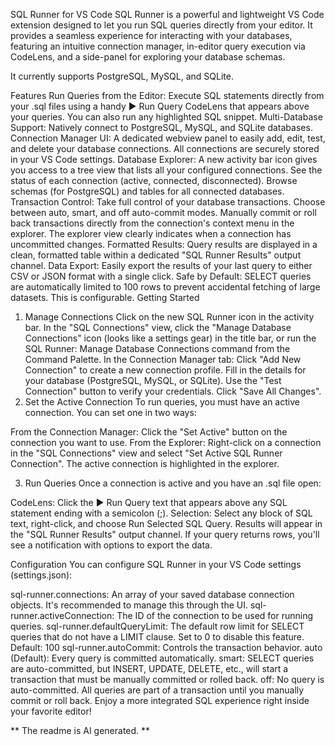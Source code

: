 SQL Runner for VS Code
SQL Runner is a powerful and lightweight VS Code extension designed to let you run SQL queries directly from your editor. It provides a seamless experience for interacting with your databases, featuring an intuitive connection manager, in-editor query execution via CodeLens, and a side-panel for exploring your database schemas.

It currently supports PostgreSQL, MySQL, and SQLite.

Features
Run Queries from the Editor: Execute SQL statements directly from your .sql files using a handy ▶ Run Query CodeLens that appears above your queries. You can also run any highlighted SQL snippet.
Multi-Database Support: Natively connect to PostgreSQL, MySQL, and SQLite databases.
Connection Manager UI: A dedicated webview panel to easily add, edit, test, and delete your database connections. All connections are securely stored in your VS Code settings.
Database Explorer: A new activity bar icon gives you access to a tree view that lists all your configured connections.
See the status of each connection (active, connected, disconnected).
Browse schemas (for PostgreSQL) and tables for all connected databases.
Transaction Control: Take full control of your database transactions.
Choose between auto, smart, and off auto-commit modes.
Manually commit or roll back transactions directly from the connection's context menu in the explorer.
The explorer view clearly indicates when a connection has uncommitted changes.
Formatted Results: Query results are displayed in a clean, formatted table within a dedicated "SQL Runner Results" output channel.
Data Export: Easily export the results of your last query to either CSV or JSON format with a single click.
Safe by Default: SELECT queries are automatically limited to 100 rows to prevent accidental fetching of large datasets. This is configurable.
Getting Started
1. Manage Connections
Click on the new SQL Runner icon in the activity bar.
In the "SQL Connections" view, click the "Manage Database Connections" icon (looks like a settings gear) in the title bar, or run the SQL Runner: Manage Database Connections command from the Command Palette.
In the Connection Manager tab:
Click "Add New Connection" to create a new connection profile.
Fill in the details for your database (PostgreSQL, MySQL, or SQLite).
Use the "Test Connection" button to verify your credentials.
Click "Save All Changes".
2. Set the Active Connection
To run queries, you must have an active connection. You can set one in two ways:

From the Connection Manager: Click the "Set Active" button on the connection you want to use.
From the Explorer: Right-click on a connection in the "SQL Connections" view and select "Set Active SQL Runner Connection".
The active connection is highlighted in the explorer.

3. Run Queries
Once a connection is active and you have an .sql file open:

CodeLens: Click the ▶ Run Query text that appears above any SQL statement ending with a semicolon (;).
Selection: Select any block of SQL text, right-click, and choose Run Selected SQL Query.
Results will appear in the "SQL Runner Results" output channel. If your query returns rows, you'll see a notification with options to export the data.

Configuration
You can configure SQL Runner in your VS Code settings (settings.json):

sql-runner.connections: An array of your saved database connection objects. It's recommended to manage this through the UI.
sql-runner.activeConnection: The ID of the connection to be used for running queries.
sql-runner.defaultQueryLimit: The default row limit for SELECT queries that do not have a LIMIT clause. Set to 0 to disable this feature.
Default: 100
sql-runner.autoCommit: Controls the transaction behavior.
auto (Default): Every query is committed automatically.
smart: SELECT queries are auto-committed, but INSERT, UPDATE, DELETE, etc., will start a transaction that must be manually committed or rolled back.
off: No query is auto-committed. All queries are part of a transaction until you manually commit or roll back.
Enjoy a more integrated SQL experience right inside your favorite editor!

** The readme is AI generated. **

